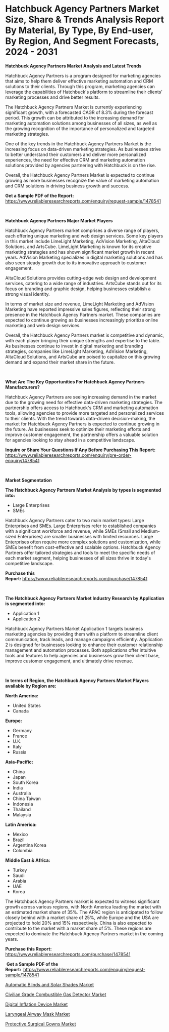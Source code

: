 <p><h1>Hatchbuck Agency Partners Market Size, Share & Trends Analysis Report By Material, By Type, By End-user, By Region, And Segment Forecasts, 2024 - 2031</h1></p><p><strong>Hatchbuck Agency Partners Market Analysis and Latest Trends</strong></p>
<p><p>Hatchbuck Agency Partners is a program designed for marketing agencies that aims to help them deliver effective marketing automation and CRM solutions to their clients. Through this program, marketing agencies can leverage the capabilities of Hatchbuck's platform to streamline their clients' marketing processes and drive better results.</p><p>The Hatchbuck Agency Partners Market is currently experiencing significant growth, with a forecasted CAGR of 8.3% during the forecast period. This growth can be attributed to the increasing demand for marketing automation solutions among businesses of all sizes, as well as the growing recognition of the importance of personalized and targeted marketing strategies.</p><p>One of the key trends in the Hatchbuck Agency Partners Market is the increasing focus on data-driven marketing strategies. As businesses strive to better understand their customers and deliver more personalized experiences, the need for effective CRM and marketing automation solutions provided by agencies partnering with Hatchbuck is on the rise.</p><p>Overall, the Hatchbuck Agency Partners Market is expected to continue growing as more businesses recognize the value of marketing automation and CRM solutions in driving business growth and success.</p></p>
<p><strong>Get a Sample PDF of the Report:&nbsp;</strong> <a href="https://www.reliableresearchreports.com/enquiry/request-sample/1478541">https://www.reliableresearchreports.com/enquiry/request-sample/1478541</a></p>
<p>&nbsp;</p>
<p><strong>Hatchbuck Agency Partners Major Market Players</strong></p>
<p><p>Hatchbuck Agency Partners market comprises a diverse range of players, each offering unique marketing and web design services. Some key players in this market include LimeLight Marketing, AdVision Marketing, AltaCloud Solutions, and ArtsCube. LimeLight Marketing is known for its creative marketing strategies and has shown significant market growth in recent years. AdVision Marketing specializes in digital marketing solutions and has also seen steady growth due to its innovative approach to customer engagement. </p><p>AltaCloud Solutions provides cutting-edge web design and development services, catering to a wide range of industries. ArtsCube stands out for its focus on branding and graphic design, helping businesses establish a strong visual identity. </p><p>In terms of market size and revenue, LimeLight Marketing and AdVision Marketing have reported impressive sales figures, reflecting their strong presence in the Hatchbuck Agency Partners market. These companies are expected to continue growing as businesses increasingly prioritize online marketing and web design services. </p><p>Overall, the Hatchbuck Agency Partners market is competitive and dynamic, with each player bringing their unique strengths and expertise to the table. As businesses continue to invest in digital marketing and branding strategies, companies like LimeLight Marketing, AdVision Marketing, AltaCloud Solutions, and ArtsCube are poised to capitalize on this growing demand and expand their market share in the future.</p></p>
<p>&nbsp;</p>
<p><strong>What Are The Key Opportunities For Hatchbuck Agency Partners Manufacturers?</strong></p>
<p><p>Hatchbuck Agency Partners are seeing increasing demand in the market due to the growing need for effective data-driven marketing strategies. The partnership offers access to Hatchbuck's CRM and marketing automation tools, allowing agencies to provide more targeted and personalized services to their clients. With the trend towards data-driven decision-making, the market for Hatchbuck Agency Partners is expected to continue growing in the future. As businesses seek to optimize their marketing efforts and improve customer engagement, the partnership offers a valuable solution for agencies looking to stay ahead in a competitive landscape.</p></p>
<p><strong>Inquire or Share Your Questions If Any Before Purchasing This Report:</strong> <a href="https://www.reliableresearchreports.com/enquiry/pre-order-enquiry/1478541">https://www.reliableresearchreports.com/enquiry/pre-order-enquiry/1478541</a></p>
<p>&nbsp;</p>
<p><strong>Market Segmentation</strong></p>
<p><strong>The Hatchbuck Agency Partners Market Analysis by types is segmented into:</strong></p>
<p><ul><li>Large Enterprises</li><li>SMEs</li></ul></p>
<p><p>Hatchbuck Agency Partners cater to two main market types: Large Enterprises and SMEs. Large Enterprises refer to established companies with a significant workforce and revenue, while SMEs (Small and Medium-sized Enterprises) are smaller businesses with limited resources. Large Enterprises often require more complex solutions and customization, while SMEs benefit from cost-effective and scalable options. Hatchbuck Agency Partners offer tailored strategies and tools to meet the specific needs of each market segment, helping businesses of all sizes thrive in today's competitive landscape.</p></p>
<p><strong>Purchase this Report:&nbsp;</strong><a href="https://www.reliableresearchreports.com/purchase/1478541">https://www.reliableresearchreports.com/purchase/1478541</a></p>
<p>&nbsp;</p>
<p><strong>The Hatchbuck Agency Partners Market Industry Research by Application is segmented into:</strong></p>
<p><ul><li>Application 1</li><li>Application 2</li></ul></p>
<p><p>Hatchbuck Agency Partners Market Application 1 targets business marketing agencies by providing them with a platform to streamline client communication, track leads, and manage campaigns efficiently. Application 2 is designed for businesses looking to enhance their customer relationship management and automation processes. Both applications offer intuitive tools and features to help agencies and businesses grow their client base, improve customer engagement, and ultimately drive revenue.</p></p>
<p>&nbsp;</p>
<p><strong>In terms of Region, the Hatchbuck Agency Partners Market Players available by Region are:</strong></p>
<p>
    <p> <strong> North America: </strong>
        <ul>
            <li>United States</li>
            <li>Canada</li>
        </ul>
        </p> 
    <p> <strong> Europe: </strong>
        <ul>
            <li>Germany</li>
            <li>France</li>
            <li>U.K.</li>
            <li>Italy</li>
            <li>Russia</li>
        </ul>
        </p> 
    <p> <strong> Asia-Pacific: </strong>
        <ul>
            <li>China</li>
            <li>Japan</li>
            <li>South Korea</li>
            <li>India</li>
            <li>Australia</li>
            <li>China Taiwan</li>
            <li>Indonesia</li>
            <li>Thailand</li>
            <li>Malaysia</li>
        </ul>
        </p> 
    <p> <strong> Latin America: </strong>
        <ul>
            <li>Mexico</li>
            <li>Brazil</li>
            <li>Argentina Korea</li>
            <li>Colombia</li>
        </ul>
        </p> 
    <p> <strong> Middle East & Africa: </strong>
        <ul>
            <li>Turkey</li>
            <li>Saudi</li>
            <li>Arabia</li>
            <li>UAE</li>
            <li>Korea</li>
        </ul>
    </p>
    </p>
<p><p>The Hatchbuck Agency Partners market is expected to witness significant growth across various regions, with North America leading the market with an estimated market share of 35%. The APAC region is anticipated to follow closely behind with a market share of 25%, while Europe and the USA are projected to hold 20% and 15% respectively. China is also expected to contribute to the market with a market share of 5%. These regions are expected to dominate the Hatchbuck Agency Partners market in the coming years.</p></p>
<p><strong>Purchase this Report: </strong><a href="https://www.reliableresearchreports.com/purchase/1478541">https://www.reliableresearchreports.com/purchase/1478541</a></p>
<p>&nbsp;<strong>Get a Sample PDF of the Report:&nbsp;&nbsp;</strong><a href="https://www.reliableresearchreports.com/enquiry/request-sample/1478541">https://www.reliableresearchreports.com/enquiry/request-sample/1478541</a></p>
<p><strong></strong></p>
<p><p><a href="https://github.com/wusalecollins540tpqoz/Market-Research-Report-List-1/blob/main/automatic-blinds-and-solar-shades-market.md">Automatic Blinds and Solar Shades Market</a></p><p><a href="https://github.com/pjcfca/Market-Research-Report-List-1/blob/main/civilian-grade-combustible-gas-detector-market.md">Civilian Grade Combustible Gas Detector Market</a></p><p><a href="https://medium.com/@bobbyburke98/digital-inflation-device-market-size-and-market-trends-complete-industry-overview-2024-to-2031-4a24a8ebc160">Digital Inflation Device Market</a></p><p><a href="https://medium.com/@bobbyburke98/laryngeal-airway-mask-market-insights-into-market-cagr-market-trends-and-growth-strategies-5d49f88dc984">Laryngeal Airway Mask Market</a></p><p><a href="https://medium.com/@bobbyburke98/protective-surgical-gowns-market-analysis-and-sze-forecasted-for-period-from-2024-to-2031-d5515b254677">Protective Surgical Gowns Market</a></p></p>